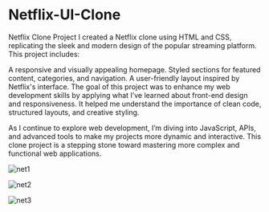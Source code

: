 # Netflix-UI-Clone
Netflix Clone Project
I created a Netflix clone using HTML and CSS, replicating the sleek and modern design of the popular streaming platform. This project includes:

A responsive and visually appealing homepage.
Styled sections for featured content, categories, and navigation.
A user-friendly layout inspired by Netflix's interface.
The goal of this project was to enhance my web development skills by applying what I’ve learned about front-end design and responsiveness. It helped me understand the importance of clean code, structured layouts, and creative styling.

As I continue to explore web development, I’m diving into JavaScript, APIs, and advanced tools to make my projects more dynamic and interactive. This clone project is a stepping stone toward mastering more complex and functional web applications.

![net1](https://github.com/user-attachments/assets/3ec276e7-a70b-46a0-bf1f-d6284b55d743)

![net2](https://github.com/user-attachments/assets/d0033196-01fd-4bf4-b122-96cf9d630b2b)

![net3](https://github.com/user-attachments/assets/9f6ad7fc-65f4-4460-93e1-f4b24c92091f)
